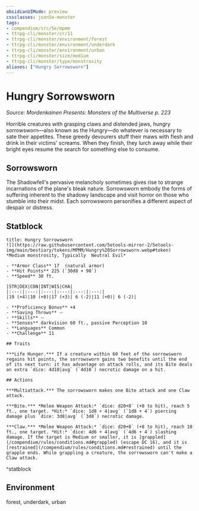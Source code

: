 ```yaml
---
obsidianUIMode: preview
cssclasses: json5e-monster
tags:
- compendium/src/5e/mpmm
- ttrpg-cli/monster/cr/11
- ttrpg-cli/monster/environment/forest
- ttrpg-cli/monster/environment/underdark
- ttrpg-cli/monster/environment/urban
- ttrpg-cli/monster/size/medium
- ttrpg-cli/monster/type/monstrosity
aliases: ["Hungry Sorrowsworn"]
---
```

# Hungry Sorrowsworn
*Source: Mordenkainen Presents: Monsters of the Multiverse p. 223*  

Horrible creatures with grasping claws and distended jaws, hungry sorrowsworn—also known as the Hungry—do whatever is necessary to sate their appetites. These greedy devourers stuff their maws with flesh and drink in their victims' screams. When they finish, they lurch away while their bright eyes resume the search for something else to consume.

## Sorrowsworn

The Shadowfell's pervasive melancholy sometimes gives rise to strange incarnations of the plane's bleak nature. Sorrowsworn embody the forms of suffering inherent to the shadowy landscape and visit horror on those who stumble into their midst. Each sorrowsworn personifies a different aspect of despair or distress.

## Statblock

```ad-statblock
title: Hungry Sorrowsworn
![](https://raw.githubusercontent.com/5etools-mirror-2/5etools-img/main/bestiary/tokens/MPMM/Hungry%20Sorrowsworn.webp#token)
*Medium monstrosity, Typically  Neutral Evil*

- **Armor Class** 17  (natural armor)
- **Hit Points** 225 (`30d8 + 90`)
- **Speed** 30 ft.

|STR|DEX|CON|INT|WIS|CHA|
|:---:|:---:|:---:|:---:|:---:|:---:|
|19 (+4)|10 (+0)|17 (+3)| 6 (-2)|11 (+0)| 6 (-2)|

- **Proficiency Bonus** +4
- **Saving Throws** ⏤
- **Skills** ⏤
- **Senses** darkvision 60 ft., passive Perception 10
- **Languages** Common
- **Challenge** 11

## Traits

***Life Hunger.*** If a creature within 60 feet of the sorrowsworn regains hit points, the sorrowsworn gains two benefits until the end of its next turn: it has advantage on attack rolls, and its Bite deals an extra `dice: 4d10|avg` (`4d10`) necrotic damage on a hit.

## Actions

***Multiattack.*** The sorrowsworn makes one Bite attack and one Claw attack.

***Bite.*** *Melee Weapon Attack:* `dice: d20+8` (+8 to hit), reach 5 ft., one target. *Hit:* `dice: 1d8 + 4|avg` (`1d8 + 4`) piercing damage plus `dice: 3d8|avg` (`3d8`) necrotic damage.

***Claw.*** *Melee Weapon Attack:* `dice: d20+8` (+8 to hit), reach 10 ft., one target. *Hit:* `dice: 4d6 + 4|avg` (`4d6 + 4`) slashing damage. If the target is Medium or smaller, it is [grappled](/compendium/rules/conditions.md#grappled) (escape DC 16), and it is [restrained](/compendium/rules/conditions.md#restrained) until the grapple ends. While grappling a creature, the sorrowsworn can't make a Claw attack.
```
^statblock

## Environment

forest, underdark, urban